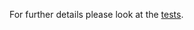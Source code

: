 For further details please look at the [tests](https://github.com/chesslablab/php-chess/tree/master/tests).
